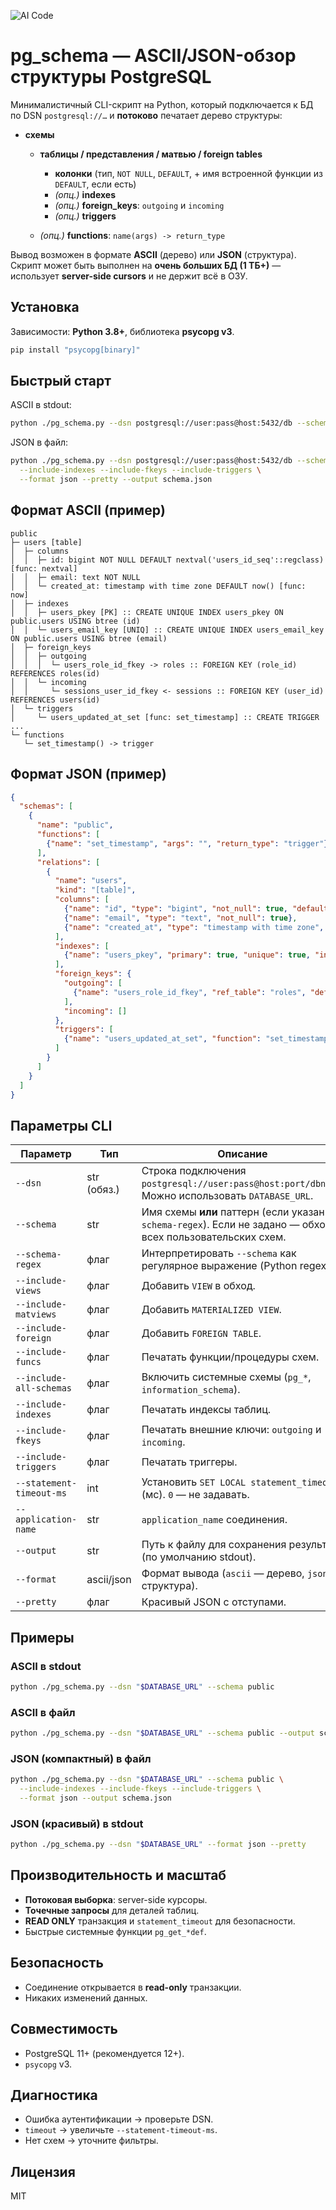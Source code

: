 ![AI Code](https://img.shields.io/badge/AI%20Code-⚡-blue?style=flat)




# pg\_schema — ASCII/JSON-обзор структуры PostgreSQL

Минималистичный CLI-скрипт на Python, который подключается к БД по DSN `postgresql://…` и **потоково** печатает дерево структуры:

* **схемы**

  * **таблицы / представления / матвью / foreign tables**

    * **колонки** (тип, `NOT NULL`, `DEFAULT`, + имя встроенной функции из `DEFAULT`, если есть)
    * *(опц.)* **indexes**
    * *(опц.)* **foreign\_keys**: `outgoing` и `incoming`
    * *(опц.)* **triggers**
  * *(опц.)* **functions**: `name(args) -> return_type`

Вывод возможен в формате **ASCII** (дерево) или **JSON** (структура). Скрипт может быть выполнен на **очень больших БД (1 ТБ+)** — использует **server-side cursors** и не держит всё в ОЗУ.



## Установка

Зависимости: **Python 3.8+**, библиотека **psycopg v3**.

```bash
pip install "psycopg[binary]"
```


## Быстрый старт

ASCII в stdout:

```bash
python ./pg_schema.py --dsn postgresql://user:pass@host:5432/db --schema public
```

JSON в файл:

```bash
python ./pg_schema.py --dsn postgresql://user:pass@host:5432/db --schema public \
  --include-indexes --include-fkeys --include-triggers \
  --format json --pretty --output schema.json
```

## Формат ASCII (пример)

```
public
├─ users [table]
│  ├─ columns
│  │  ├─ id: bigint NOT NULL DEFAULT nextval('users_id_seq'::regclass) [func: nextval]
│  │  ├─ email: text NOT NULL
│  │  └─ created_at: timestamp with time zone DEFAULT now() [func: now]
│  ├─ indexes
│  │  ├─ users_pkey [PK] :: CREATE UNIQUE INDEX users_pkey ON public.users USING btree (id)
│  │  └─ users_email_key [UNIQ] :: CREATE UNIQUE INDEX users_email_key ON public.users USING btree (email)
│  ├─ foreign_keys
│  │  ├─ outgoing
│  │  │  └─ users_role_id_fkey -> roles :: FOREIGN KEY (role_id) REFERENCES roles(id)
│  │  └─ incoming
│  │     └─ sessions_user_id_fkey <- sessions :: FOREIGN KEY (user_id) REFERENCES users(id)
│  └─ triggers
│     └─ users_updated_at_set [func: set_timestamp] :: CREATE TRIGGER ...
└─ functions
   └─ set_timestamp() -> trigger
```

## Формат JSON (пример)

```json
{
  "schemas": [
    {
      "name": "public",
      "functions": [
        {"name": "set_timestamp", "args": "", "return_type": "trigger"}
      ],
      "relations": [
        {
          "name": "users",
          "kind": "[table]",
          "columns": [
            {"name": "id", "type": "bigint", "not_null": true, "default": "nextval('users_id_seq'::regclass)", "default_func": "nextval"},
            {"name": "email", "type": "text", "not_null": true},
            {"name": "created_at", "type": "timestamp with time zone", "default": "now()", "default_func": "now"}
          ],
          "indexes": [
            {"name": "users_pkey", "primary": true, "unique": true, "invalid": false, "definition": "CREATE UNIQUE INDEX users_pkey ON public.users USING btree (id)"}
          ],
          "foreign_keys": {
            "outgoing": [
              {"name": "users_role_id_fkey", "ref_table": "roles", "definition": "FOREIGN KEY (role_id) REFERENCES roles(id)"}
            ],
            "incoming": []
          },
          "triggers": [
            {"name": "users_updated_at_set", "function": "set_timestamp", "definition": "CREATE TRIGGER ..."}
          ]
        }
      ]
    }
  ]
}
```

## Параметры CLI

|Параметр|Тип|Описание|
| --- | --- | --- |
|`--dsn`|str (обяз.)|Строка подключения `postgresql://user:pass@host:port/dbname`. Можно использовать `DATABASE_URL`.|
|`--schema`|str|Имя схемы **или** паттерн (если указан `--schema-regex`). Если не задано — обход всех пользовательских схем.|
|`--schema-regex`|флаг| Интерпретировать `--schema` как регулярное выражение (Python regex).                                         |
|`--include-views`|флаг| Добавить `VIEW` в обход.     |
|`--include-matviews`|флаг| Добавить `MATERIALIZED VIEW`.|
|`--include-foreign`|флаг| Добавить `FOREIGN TABLE`.|
|`--include-funcs`|флаг|Печатать функции/процедуры схем.|
|`--include-all-schemas`|флаг|Включить системные схемы (`pg_*`, `information_schema`).|
|`--include-indexes`|флаг|Печатать индексы таблиц.|
|`--include-fkeys`|флаг| Печатать внешние ключи: `outgoing` и `incoming`.|
|`--include-triggers`|флаг| Печатать триггеры.|
|`--statement-timeout-ms`|int| Установить `SET LOCAL statement_timeout` (мс). `0` — не задавать.|
|`--application-name`|str| `application_name` соединения.|
|`--output`|str| Путь к файлу для сохранения результата (по умолчанию stdout).|
|`--format`|ascii/json|Формат вывода (`ascii` — дерево, `json` — структура).|
|`--pretty`|флаг| Красивый JSON с отступами.|

## Примеры

### ASCII в stdout

```bash
python ./pg_schema.py --dsn "$DATABASE_URL" --schema public
```

### ASCII в файл

```bash
python ./pg_schema.py --dsn "$DATABASE_URL" --schema public --output schema.txt
```

### JSON (компактный) в файл

```bash
python ./pg_schema.py --dsn "$DATABASE_URL" --schema public \
  --include-indexes --include-fkeys --include-triggers \
  --format json --output schema.json
```

### JSON (красивый) в stdout

```bash
python ./pg_schema.py --dsn "$DATABASE_URL" --format json --pretty
```

## Производительность и масштаб

* **Потоковая выборка**: server-side курсоры.
* **Точечные запросы** для деталей таблиц.
* **READ ONLY** транзакция и `statement_timeout` для безопасности.
* Быстрые системные функции `pg_get_*def`.

## Безопасность

* Соединение открывается в **read-only** транзакции.
* Никаких изменений данных.

## Совместимость

* PostgreSQL 11+ (рекомендуется 12+).
* `psycopg` v3.

## Диагностика

* Ошибка аутентификации → проверьте DSN.
* `timeout` → увеличьте `--statement-timeout-ms`.
* Нет схем → уточните фильтры.

## Лицензия

MIT
